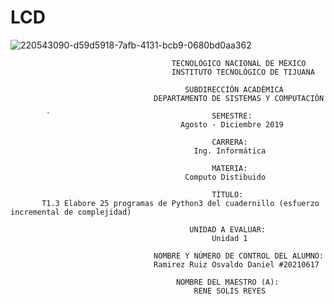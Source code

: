 # LCD
![220543090-d59d5918-7afb-4131-bcb9-0680bd0aa362](https://user-images.githubusercontent.com/124211806/223567171-b4373bf1-5460-4795-a608-9896b2da627d.png)

                                        
                                        TECNOLÓGICO NACIONAL DE MÉXICO
                                        INSTITUTO TECNOLÓGICO DE TIJUANA

                                           SUBDIRECCIÓN ACADÉMICA
                                    DEPARTAMENTO DE SISTEMAS Y COMPUTACIÓN

            `                                    SEMESTRE: 
                                          Agosto - Diciembre 2019

                                                 CARRERA: 
                                             Ing. Informática

                                                 MATERIA:
                                           Computo Distibuido

                                                 TÍTULO:
           T1.3 Elabore 25 programas de Python3 del cuadernillo (esfuerzo incremental de complejidad)

                                            UNIDAD A EVALUAR:
                                                 Unidad 1

                                    NOMBRE Y NÚMERO DE CONTROL DEL ALUMNO:
                                    Ramirez Ruiz Osvaldo Daniel #20210617
 
                                         NOMBRE DEL MAESTRO (A):
                                             RENE SOLIS REYES


